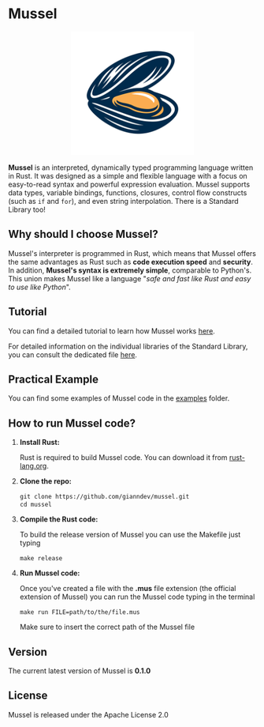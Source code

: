 # Mussel

<div align="center">
<img src="doc/images/logo.png" height=250>
</div>

**Mussel** is an interpreted, dynamically typed programming language written in Rust. It was designed as a simple and flexible language with a focus on easy-to-read syntax and powerful expression evaluation. Mussel supports data types, variable bindings, functions, closures, control flow constructs (such as `if` and `for`), and even string interpolation. There is a Standard Library too!

## Why should I choose Mussel?

Mussel's interpreter is programmed in Rust, which means that Mussel offers the same advantages as Rust such as **code execution speed** and **security**. In addition, **Mussel's syntax is extremely simple**, comparable to Python's. This union makes Mussel like a language "*safe and fast like Rust and easy to use like Python*".

## Tutorial

You can find a detailed tutorial to learn how Mussel works [here](/doc/Tutorial.md).

For detailed information on the individual libraries of the Standard Library, you can consult the dedicated file [here](/doc/Standard_Library.md).

## Practical Example

You can find some examples of Mussel code in the [examples](/examples/) folder.

## How to run Mussel code?

1. **Install Rust:**

   Rust is required to build Mussel code. You can download it from [rust-lang.org](https://www.rust-lang.org/).

2. **Clone the repo:**

    ```
    git clone https://github.com/gianndev/mussel.git
    cd mussel
    ```

3. **Compile the Rust code:**
    
    To build the release version of Mussel you can use the Makefile just typing
    ```
    make release
    ```

4. **Run Mussel code:**

    Once you've created a file with the **.mus** file extension (the official extension of Mussel) you can run the Mussel code typing in the terminal
    ```
    make run FILE=path/to/the/file.mus
    ```
    Make sure to insert the correct path of the Mussel file

## Version

The current latest version of Mussel is **0.1.0**

## License

Mussel is released under the Apache License 2.0
